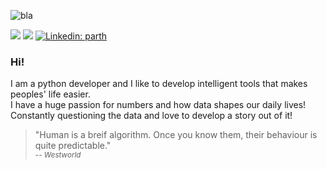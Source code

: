 ![bla](https://media.giphy.com/media/11e56tPCqD9kjK/giphy.gif)

[![](https://img.shields.io/badge/website-parthagarwal.me-blue)](https://www.parthagarwal.me)
[![](https://img.shields.io/badge/gmail-ag.parth11@gmail.com-blue)](mailto:ag.parth11@gmail.com)
[![Linkedin: parth](https://img.shields.io/badge/-parth-blue?style=flat-square&logo=Linkedin&logoColor=white&link=https://www.linkedin.com/in/parth-11/)](https://www.linkedin.com/in/parth-11/)

### Hi!
I am a python developer and I like to develop intelligent tools that makes peoples' life easier.  
I have a huge passion for numbers and how data shapes our daily lives!  
Constantly questioning the data and love to develop a story out of it!
  
> "Human is a breif algorithm. Once you know them, their behaviour is quite predictable."  
> <sub>-- <cite>Westworld</cite></sub>
<!--
![GitHub followers](https://img.shields.io/github/followers/falcolf?label=Follow&style=social)
![sidbelbase's github stats](https://github-readme-stats.vercel.app/api?username=falcolf&bg_color=fafafa&hide_border=true&line_height=25&title_color=0c0c0d&text_color=141414&hide=["issues","prs"])


**falcolf/falcolf** is a ✨ _special_ ✨ repository because its `README.md` (this file) appears on your GitHub profile.

Here are some ideas to get you started:

- 🔭 I’m currently working on ...
- 🌱 I’m currently learning ...
- 👯 I’m looking to collaborate on ...
- 🤔 I’m looking for help with ...
- 💬 Ask me about ...
- 📫 How to reach me: ...
- 😄 Pronouns: ...
- ⚡ Fun fact: ...
-->

